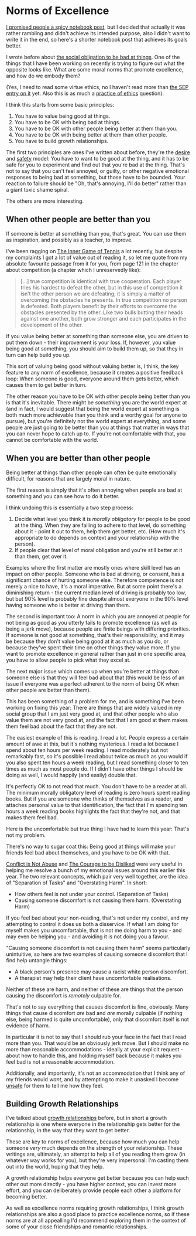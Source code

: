 # Norms of Excellence

[I promised people a spicy notebook post](https://twitter.com/DRMacIver/status/1267043077673357312), but I decided that actually it was rather rambling and didn't achieve its intended purpose, also I didn't want to write it in the end, so here's a shorter notebook post that achieves its goals better.

I wrote before about [the social obligation to be bad at things](https://notebook.drmaciver.com/posts/2020-02-29-10:30.html). One of the things that I have been working on recently is trying to figure out what the opposite looks like. What are some moral norms that promote excellence, and how do we embody them?

(Yes, I need to read some virtue ethics, no I haven't read more than [the SEP entry on it](https://plato.stanford.edu/entries/ethics-virtue/) yet. Also this is as much a [practice of ethics](https://notebook.drmaciver.com/posts/2020-05-10-08:54.html) question).

I think this starts from some basic principles:

1. You have to value being good at things.
2. You have to be OK with being bad at things.
3. You have to be OK with other people being better at them than you.
4. You have to be OK with being better at them than other people.
5. You have to build growth relationships.

The first two principles are ones I've written about before, they're the [desire](https://notebook.drmaciver.com/posts/2020-03-30-23:12.html) and [safety](https://notebook.drmaciver.com/posts/2020-03-18-11:24.html) model: You have to want to be good at the thing, and it has to be safe for you to experiment and find out that you're bad at the thing.
That's not to say that you can't feel annoyed, or guilty, or other negative emotional responses to being bad at something, but those have to be bounded. Your reaction to failure should be "Oh, that's annoying, I'll do better" rather than a giant toxic shame spiral.

The others are more interesting.

## When other people are better than you

If someone is better at something than you, that's great. You can use them as inspiration, and possibly as a teacher, to improve.

I've been ragging on [The Inner Game of Tennis](https://amzn.to/2LUnchH) a lot recently, but despite my complaints I got a lot of value out of reading it, so let me quote from my absolute favourite passage from it for you, from page 121 in the chapter about competition (a chapter which I unreservedly like):

> [...] true competition is identical with true cooperation. Each player tries his hardest to defeat the other, but in this use of competition it isn’t the other person we are defeating; it is simply a matter of overcoming the obstacles he presents. In true competition no person is defeated. Both players benefit by their efforts to overcome the obstacles presented by the other. Like two bulls butting their heads against one another, both grow stronger and each participates in the development of the other.

If you value being better at something than someone else, you are driven to put them down - their improvement is your loss. If, however, you value being good at something, you should aim to build them up, so that they in turn can help build you up.

This sort of valuing being good without valuing better is, I think, the key feature to any norm of excellence, because it creates a positive feedback loop: When someone is good, everyone around them gets better, which causes them to get better in turn.

The other reason you have to be OK with other people being better than you is that it's inevitable. There might be *something* you are the world expert at (and in fact, I would suggest that being the world expert at something is both much more achievable than you think and a worthy goal for anyone to pursue), but you're definitely not the world expert at everything, and some people are just going to be better than you at things that matter in ways that you can never hope to catch up to. If you're not comfortable with that, you cannot be comfortable with the world.

## When you are better than other people

Being better at things than other people can often be quite emotionally difficult,
for reasons that are largely moral in nature.

The first reason is simply that it's often annoying when people are bad at something and you can see how to do it better.

I think undoing this is essentially a two step process:

1. Decide what level you think it is *morally obligatory* for people to be good at the thing. When they are failing to adhere to that level, do something about it - point it out to them, help them get better, etc. (How much it's appropriate to do depends on context and your relationship with the person).
2. If people clear that level of moral obligation and you're still better at it than them, get over it.

Examples where the first matter are mostly ones where skill level has an impact on other people. Someone who is bad at driving, or consent, has a significant chance of hurting someone else. Therefore competence is not merely a nice to have, it's a moral imperative. But at some point there's a diminishing return - the current median level of driving is probably too low, but but 90% level is probably fine despite almost everyone in the 90% level having someone who is better at driving than them.

The second is important too: A norm in which you are annoyed at people for not being as good as you utterly fails to promote excellence (as well as being a jerk move), because people are finite beings with differing priorities. If someone is not good at something, that's their responsibility, and it may be because they don't value being good at it as much as you do, or because they've spent their time on other things they value more. If you want to promote excellence in general rather than just in one specific area, you have to allow people to pick what they excel at.

The next major issue which comes up when you're better at things than someone else is that they will feel bad about that (this would be less of an issue if everyone was a perfect adherent to the norm of being OK when other people are better than them).

This has been something of a problem for me, and is something I've been working on fixing this year: There are things that are widely valued in my social group that I am just very good at, and that other people who also value them are not very good at, and the fact that I am good at them makes them feel bad about the fact that they are not.

The easiest example of this is reading. I read a lot. People express a certain amount of awe at this, but it's nothing mysterious. I read a lot because I spend about ten hours per week reading. I read moderately but not remarkably fast, so it's possible I read about twice as much as you would if you also spent ten hours a week reading, but I read something closer to ten times as much as most people do. If I didn't have other things I should be doing as well, I would happily (and easily) double that.

It's perfectly OK to not read that much. You don't have to be a reader at all. The minimum morally obligatory level of reading is zero hours spent reading books. But if you are someone who thinks of themselves as a reader, and attaches personal value to that identification, the fact that I'm spending ten hours a week reading books highlights the fact that they're not, and that makes them feel bad.

Here is the uncomfortable but true thing I have had to learn this year:
That's not my problem.

There's no way to sugar coat this: Being good at things will make your friends feel bad about themselves, and you have to be OK with that.

[Conflict is Not Abuse](https://amzn.to/3emI4ud) and [The Courage to be Disliked](https://amzn.to/36vb9Rt) were very useful in helping me resolve a bunch of my emotional issues around this earlier this year.
The two relevant concepts, which pair very well together, are the idea of "Separation of Tasks" and "Overstating Harm".
In short:

* How others feel is not under your control. (Separation of Tasks)
* Causing someone discomfort is not causing them harm. (Overstating Harm)

If you feel bad about your non-reading, that's not under my control, and my attempting to control it does us both a disservice. If what I am doing for myself makes you uncomfortable, that is not me doing harm to you - and may even be helping you - and avoiding it is not doing you a favour.

"Causing someone discomfort is not causing them harm" seems particularly unintuitive,
so here are two examples of causing someone discomfort that I find help untangle things:

* A black person's presence may cause a racist white person discomfort.
* A therapist may help their client have uncomfortable realisations.

Neither of these are harm, and neither of these are things that the person causing the discomfort is *remotely* culpable for.

That's not to say everything that causes discomfort is fine, obviously. Many things that cause discomfort *are* bad and *are* morally culpable (if nothing else, being harmed is quite uncomfortable), only that discomfort itself is not evidence of harm.

In particular it is not to say that I should rub your face in the fact that I read more than you. That would be an obviously jerk move. But I should make no more than reasonable accommodations - ideally at your explicit request - about how to handle this, and holding myself back because it makes you feel bad is not a reasonable accommodation.

Additionally, and importantly, it's not an accommodation that I think any of my friends would *want*,
and by attempting to make it unasked I become [unsafe](https://notebook.drmaciver.com/posts/2020-04-06-15:20.html) for them to tell me how they feel.

## Building Growth Relationships

I've talked about [growth relationships](https://notebook.drmaciver.com/posts/2020-04-26-07:28.html) before,
but in short a growth relationship is one where everyone in the relationship gets better for the relationship, in the way that they want to get better.

These are key to norms of excellence, because how much you can help someone *very* much depends on the strength of your relationship. These writings are, ultimately, an attempt to help all of you reading them grow (in whatever way works for you), but they're very impersonal: I'm casting them out into the world, hoping that they help.

A growth relationship helps everyone get better because you can help each other out more directly - you have higher context, you can invest more effort, and you can deliberately provide people each other a platform for becoming better.

As well as excellence norms requiring growth relationships, I think growth relationships are also a good place to practice excellence norms, so if these norms are at all appealling I'd recommend exploring them in the context of some of your close friendships and romantic relationships.

